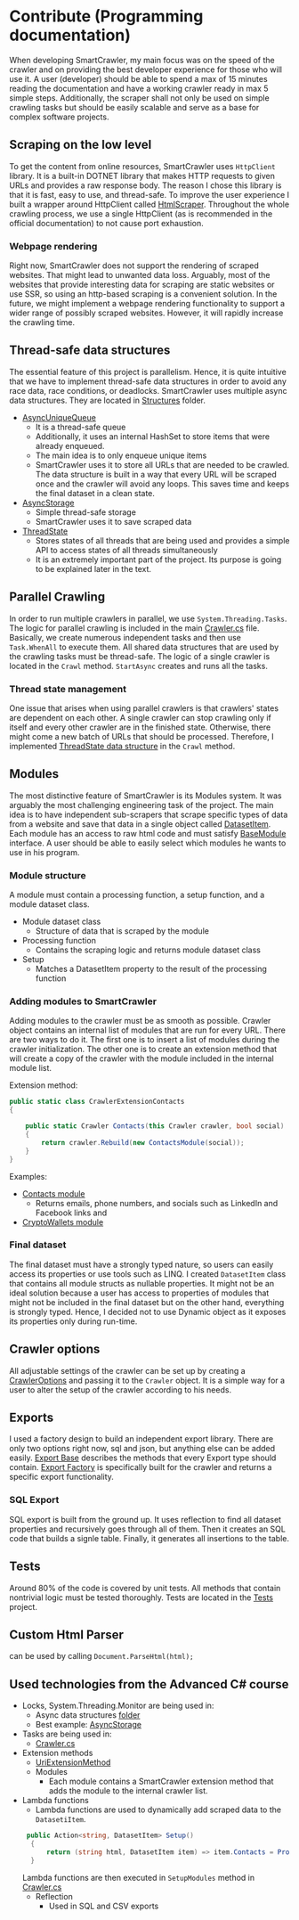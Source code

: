 # Contribute (Programming documentation)

When developing SmartCrawler, my main focus was on the speed of the crawler and on providing the best developer experience for those who will use it. A user (developer) should be able to spend a max of 15 minutes reading the documentation and have a working crawler ready in max 5 simple steps. Additionally, the scraper shall not only be used on simple crawling tasks but should be easily scalable and serve as a base for complex software projects.

## Scraping on the low level

To get the content from online resources, SmartCrawler uses `HttpClient` library. It is a built-in DOTNET library that makes HTTP requests to given URLs and provides a raw response body. The reason I chose this library is that it is fast, easy to use, and thread-safe. To improve the user experience I built a wrapper around HttpClient called [HtmlScraper](./SmartCrawler/HtmlScraper.cs). Throughout the whole crawling process, we use a single HttpClient (as is recommended in the official documentation) to not cause port exhaustion.

### Webpage rendering

Right now, SmartCrawler does not support the rendering of scraped websites. That might lead to unwanted data loss. Arguably, most of the websites that provide interesting data for scraping are static websites or use SSR, so using an http-based scraping is a convenient solution. In the future, we might implement a webpage rendering functionality to support a wider range of possibly scraped websites. However, it will rapidly increase the crawling time.

## Thread-safe data structures

The essential feature of this project is parallelism. Hence, it is quite intuitive that we have to implement thread-safe data structures in order to avoid any race data, race conditions, or deadlocks. SmartCrawler uses multiple async data structures. They are located in [Structures](./SmartCrawler/Structures/) folder.

- [AsyncUniqueQueue](./SmartCrawler/Structures/AsyncUniqueQueue.cs)
  - It is a thread-safe queue
  - Additionally, it uses an internal HashSet to store items that were already enqueued.
  - The main idea is to only enqueue unique items
  - SmartCrawler uses it to store all URLs that are needed to be crawled. The data structure is built in a way that every URL will be scraped once and the crawler will avoid any loops. This saves time and keeps the final dataset in a clean state.
- [AsyncStorage](./SmartCrawler/Structures/AsyncStorage.cs)
  - Simple thread-safe storage
  - SmartCrawler uses it to save scraped data
- [ThreadState](./SmartCrawler/Structures/ThreadState.cs)
  - Stores states of all threads that are being used and provides a simple API to access states of all threads simultaneously
  - It is an extremely important part of the project. Its purpose is going to be explained later in the text.

## Parallel Crawling

In order to run multiple crawlers in parallel, we use `System.Threading.Tasks`. The logic for parallel crawling is included in the main [Crawler.cs](./SmartCrawler/Crawler.cs) file. Basically, we create numerous independent tasks and then use `Task.WhenAll` to execute them. All shared data structures that are used by the crawling tasks must be thread-safe. The logic of a single crawler is located in the `Crawl` method. `StartAsync` creates and runs all the tasks.

### Thread state management

One issue that arises when using parallel crawlers is that crawlers' states are dependent on each other. A single crawler can stop crawling only if itself and every other crawler are in the finished state. Otherwise, there might come a new batch of URLs that should be processed.
Therefore, I implemented [ThreadState data structure](./SmartCrawler/Structures/ThreadState.cs) in the `Crawl` method.

## Modules

The most distinctive feature of SmartCrawler is its Modules system. It was arguably the most challenging engineering task of the project. The main idea is to have independent sub-scrapers that scrape specific types of data from a website and save that data in a single object called [DatasetItem](./SmartCrawler/Modules/DatasetItem.cs). Each module has an access to raw html code and must satisfy [BaseModule](./SmartCrawler/Modules/BaseModule.cs) interface. A user should be able to easily select which modules he wants to use in his program.

### Module structure

A module must contain a processing function, a setup function, and a module dataset class.

- Module dataset class
  - Structure of data that is scraped by the module
- Processing function
  - Contains the scraping logic and returns module dataset class
- Setup
  - Matches a DatasetItem property to the result of the processing function

### Adding modules to SmartCrawler

Adding modules to the crawler must be as smooth as possible. Crawler object contains an internal list of modules that are run for every URL. There are two ways to do it. The first one is to insert a list of modules during the crawler initialization. The other one is to create an extension method that will create a copy of the crawler with the module included in the internal module list.

Extension method:

```C#
public static class CrawlerExtensionContacts
{

    public static Crawler Contacts(this Crawler crawler, bool social)
    {
        return crawler.Rebuild(new ContactsModule(social));
    }
}
```

Examples:

- [Contacts module](./SmartCrawler/Modules/Contacts/)
  - Returns emails, phone numbers, and socials such as LinkedIn and Facebook links and
- [CryptoWallets module](./SmartCrawler/Modules/CryptoWallets/)

### Final dataset

The final dataset must have a strongly typed nature, so users can easily access its properties or use tools such as LINQ. I created `DatasetItem` class that contains all module structs as nullable properties. It might not be an ideal solution because a user has access to properties of modules that might not be included in the final dataset but on the other hand, everything is strongly typed. Hence, I decided not to use Dynamic object as it exposes its properties only during run-time.

## Crawler options

All adjustable settings of the crawler can be set up by creating a [CrawlerOptions](./SmartCrawler/CrawlerOptions.cs) and passing it to the `Crawler` object. It is a simple way for a user to alter the setup of the crawler according to his needs.

## Exports

I used a factory design to build an independent export library. There are only two options right now, sql and json, but anything else can be added easily. [Export Base](./SmartCrawler/Exports/ExportBase.cs) describes the methods that every Export type should contain. [Export Factory](./SmartCrawler/Exports/ExportFactory.cs) is specifically built for the crawler and returns a specific export functionality.

### SQL Export

SQL export is built from the ground up. It uses reflection to find all dataset properties and recursively goes through all of them. Then it creates an SQL code that builds a signle table. Finally, it generates all insertions to the table.

## Tests

Around 80% of the code is covered by unit tests. All methods that contain nontrivial logic must be tested thoroughly. Tests are located in the [Tests](./Tests/) project.

## Custom Html Parser

can be used by calling `Document.ParseHtml(html);`

## Used technologies from the Advanced C# course

- Locks, System.Threading.Monitor are being used in:
  - Async data structures [folder](./SmartCrawler/Structures/)
  - Best example: [AsyncStorage](./SmartCrawler/Structures/AsyncStorage.cs)
- Tasks are being used in:
  - [Crawler.cs](./SmartCrawler/Crawler.cs)
- Extension methods
  - [UriExtensionMethod](./SmartCrawler/UriExtensionMethods.cs)
  - Modules
    - Each module contains a SmartCrawler extension method that adds the module to the internal crawler list.
- Lambda functions
  - Lambda functions are used to dynamically add scraped data to the `DatasetiItem`.
  ```C#
   public Action<string, DatasetItem> Setup()
    {
        return (string html, DatasetItem item) => item.Contacts = Process(html);
    }
  ```
  Lambda functions are then executed in `SetupModules` method in [Crawler.cs](./SmartCrawler/Crawler.cs)
  - Reflection
    - Used in SQL and CSV exports
